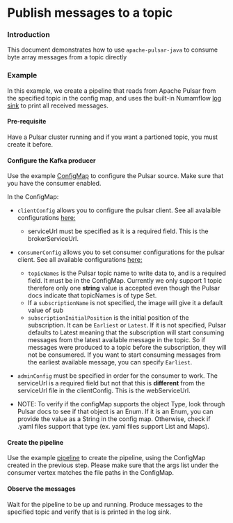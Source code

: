 # Publish messages to a topic

### Introduction

This document demonstrates how to use `apache-pulsar-java` to consume byte array messages from a topic directly


### Example

In this example, we create a pipeline that reads from Apache Pulsar from the specified topic in the config map, and uses the built-in Numamflow [log sink](https://numaflow.numaproj.io/user-guide/sinks/log/) to print all received messages.

#### Pre-requisite

Have a Pulsar cluster running and if you want a partioned topic, you must create it before.

#### Configure the Kafka producer

Use the example [ConfigMap](manifests/byte-arr-consumer-config.yaml) to configure the Pulsar source. Make sure that you have the consumer enabled. 

In the ConfigMap:

* `clientConfig` allows you to configure the pulsar client. See all avalaible configurations [here:](https://pulsar.apache.org/reference/#/4.0.x/client/client-configuration-client) 
    * serviceUrl must be specified as it is a required field. This is the brokerServiceUrl.

* `consumerConfig` allows you to set consumer configurations for the pulsar client. See all available configurations [here:](https://pulsar.apache.org/reference/#/4.0.x/client/client-configuration-consumer) 
    * `topicNames` is the Pulsar topic name to write data to, and is a required field. It must be in the ConfigMap. Currently we only support 1 topic therefore only one **string** value is accepted even though the Pulsar docs indicate that topicNames is of type Set. 
    * If a `subscriptionName` is not specified, the image will give it a default value of sub 
    * `subscriptionInitialPosition` is the initial position of the subscription. It can be `Earliest` or `Latest`. If it is not specified, Pulsar defaults to Latest meaning that the subscription will start consuming messages from the latest available message in the topic. So if messages were produced to a topic before the subscription, they will not be consumered. If you want to start consuming messages from the earliest available message, you can specify `Earliest`.
* `adminConfig` must be specified in order for the consumer to work. The serviceUrl is a required field but not that this is **different** from the serviceUrl file in the clientConfig. This is the webServiceUrl.
* NOTE: To verify if the configMap supports the object Type, look through Pulsar docs to see if that object is an Enum. If it is an Enum, you can provide the value as a String in the config map. Otherwise, check if .yaml files support that type (ex. yaml files support List and Maps). 

#### Create the pipeline

Use the example [pipeline](manifests/byte-arr-consumer-pipeline.yaml) to create the pipeline, using the ConfigMap created in
the previous step. Please make sure that the args list under the consumer vertex matches the file paths in the ConfigMap.

#### Observe the messages
Wait for the pipeline to be up and running. Produce messages to the specified topic and verify that is is printed in the log sink.